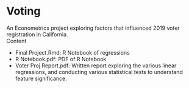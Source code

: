 # Voting
An Econometrics project exploring factors that influenced 2019 voter registration in California. <br>
Content
- Final Project.Rmd: R Notebook of regressions <br>
- R Notebook.pdf: PDF of R Notebook <br>
- Voter Proj Report.pdf: Written report exploring the various linear regressions, and conducting various statistical tests to understand feature significance. <br>
